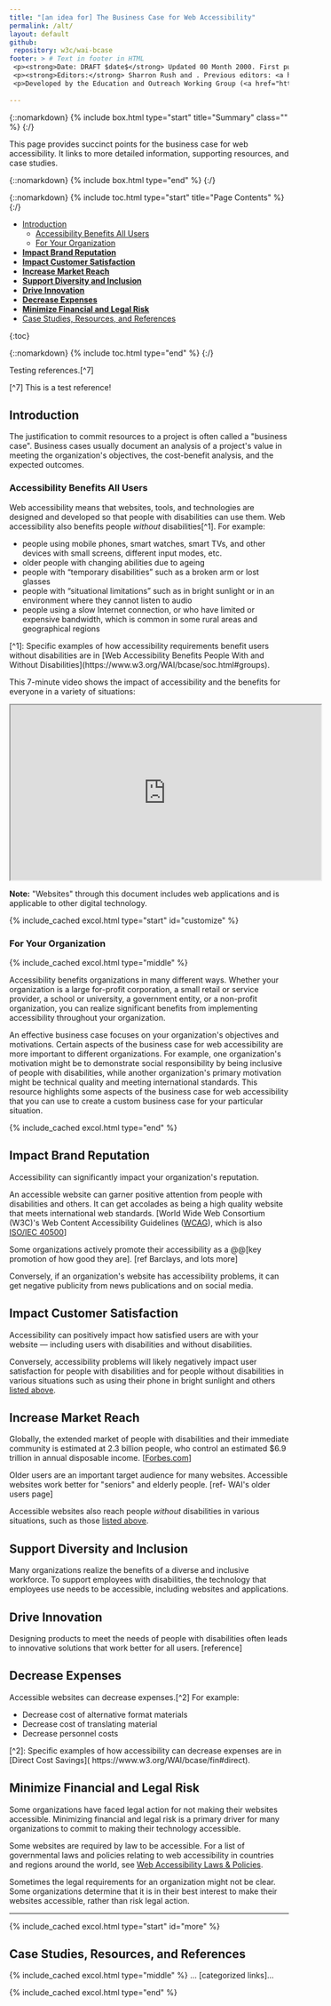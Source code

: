 ```yaml
---
title: "[an idea for] The Business Case for Web Accessibility"
permalink: /alt/
layout: default
github:
 repository: w3c/wai-bcase
footer: > # Text in footer in HTML
 <p><strong>Date: DRAFT $date$</strong> Updated 00 Month 2000. First published 00 Month 2000.</p>
 <p><strong>Editors:</strong> Sharron Rush and . Previous editors: <a href="https://www.w3.org/People/Shawn">Shawn Lawton Henry</a>, Andrew Arch, and Judy Brewer. <a href="https://www.w3.org/WAI/bcase/ack.html" shape="rect">Acknowledgements</a> lists additional contributors.</p>
 <p>Developed by the Education and Outreach Working Group (<a href="http://www.w3.org/WAI/EO/">EOWG</a>). Previously updated as part of <a href="https://www.w3.org/WAI/WAI-AGE/Overview.html" shape="rect">WAI-AGE Project</a> funded by the European Commission under the FP6 IST Programme.</p>
 
---
```


{::nomarkdown}
{% include box.html type="start" title="Summary" class="" %}
{:/}

This page provides succinct points for the business case for web accessibility. It links to more detailed information, supporting resources, and case studies.

{::nomarkdown}
{% include box.html type="end" %}
{:/}

{::nomarkdown}
{% include toc.html type="start" title="Page Contents" %}
{:/}

<ul>
 <li><a href="#intro">Introduction</a>
 <ul>
 <li><a href="#allusers">Accessibility Benefits All Users</a></li>
 <li><a href="#your-org">For Your Organization</a></li>
 </ul>
 </li>
 <li><a href="#brand"><strong>Impact Brand Reputation</strong></a></li>
 <li><a href="#ux"><strong>Impact Customer Satisfaction</strong></a></li>
 <li><strong><a href="#market">Increase Market Reach</a></strong></li>
 <li><strong><a href="#inclusion">Support Diversity and Inclusion</a></strong></li>
 <li><strong><a href="#innovation">Drive Innovation</a></strong></li>
 <li><strong><a href="#lower-expenses">Decrease Expenses</a></strong></li>
 <li><strong><a href="#risk">Minimize Financial and Legal Risk</a></strong><a href="#risk"></a></li>
 <li><a href="#more">Case Studies, Resources, and References</a></li>
 </ul>

{:toc}

{::nomarkdown}
{% include toc.html type="end" %}
{:/}

Testing references.[^7]

[^7] This is a test reference!

<h2 id="intro">Introduction</h2>
<p>The justification to commit resources to a project is often called a "business case". Business cases usually document an analysis of a project's value in meeting the organization's objectives, the cost-benefit analysis, and the expected outcomes.</p>
<h3 id="allusers">Accessibility Benefits All Users</h3>
<p>Web accessibility means that websites, tools, and technologies are designed and developed so that people with disabilities can use them. Web accessibility also benefits people <em>without</em> disabilities[^1]. For example:</p>
<ul>
 <li>people using mobile phones, smart watches, smart TVs, and other devices with small screens, different input modes, etc.</li>
 <li>older people with changing abilities due to ageing</li>
 <li>people with &ldquo;temporary disabilities&rdquo; such as a broken arm or lost glasses</li>
 <li>people with &ldquo;situational limitations&rdquo; such as in bright sunlight or in an environment where they cannot listen to audio</li>
 <li>people using a slow Internet connection, or who have limited or expensive bandwidth, which is common in some rural areas and geographical regions</li>
 </ul>
[^1]: Specific examples of how accessibility requirements benefit users without disabilities are in [Web Accessibility Benefits People With and Without Disabilities](https://www.w3.org/WAI/bcase/soc.html#groups).

<p>This 7-minute video shows the impact of accessibility and the benefits for everyone in a variety of situations:</p>
<iframe title="Video" width="560" height="315" src="https://www.youtube-nocookie.com/embed/3f31oufqFSM" allowfullscreen=""></iframe>

<p><strong>Note:</strong> &quot;Websites&quot; through this document includes web applications and is applicable to other digital technology.</p>

{% include_cached excol.html type="start" id="customize" %}

<h3 id="your-org">For Your Organization</h3>

{% include_cached excol.html type="middle" %}

<p>Accessibility benefits organizations in many different ways. Whether your organization is a large for-profit corporation, a small retail or service provider, a school or university, a government entity, or a non-profit organization, you can realize significant benefits from implementing accessibility throughout your organization.</p>
<p>An effective business case focuses on your organization's objectives and motivations. Certain aspects of the business case for web accessibility are more important to different organizations. For example, one organization's motivation might be to demonstrate social responsibility by being inclusive of people with disabilities, while another organization's primary motivation might be technical quality and meeting international standards. This resource highlights some aspects of the business case for web accessibility that you can use to create a custom business case for your particular situation.</p>

{% include_cached excol.html type="end" %}

<h2 id="brand">Impact Brand Reputation</h2>
<p>Accessibility can significantly impact your organization's reputation.</p>
<p>An accessible website can garner positive attention from people with disabilities and others. It can get accolades as being a high quality website that meets international web standards. [World Wide Web Consortium (W3C)'s Web Content Accessibility Guidelines (<a href="http://www.w3.org/WAI/intro/wcag.php">WCAG</a>), which is also <a href="https://www.w3.org/blog/2012/10/wcag-20-is-now-also-isoiec-405/">ISO/IEC 40500</a>]</p>
<p>Some organizations actively promote their accessibility as a @@[key promotion of how good they are]. [ref Barclays, and lots more]</p>
<p>Conversely, if an organization's website has accessibility problems, it can get negative publicity from news publications and on social media.</p>

<h2 id="ux">Impact Customer Satisfaction</h2>
<p>Accessibility can positively impact how satisfied users are with your website &mdash; including users with disabilities and without disabilities.</p>
<p>Conversely, accessibility problems will likely negatively impact user satisfaction for people with disabilities and for people without disabilities in various situations such as using their phone in bright sunlight and others <a href="#allusers">listed above</a>.</p>

<h2 id="market">Increase Market Reach</h2>
<p>Globally, the extended market of people with disabilities and their immediate community is estimated at 2.3 billion people, who control an estimated $6.9 trillion in annual disposable income. [<a href="https://www.forbes.com/sites/gaudianohunt/2016/10/31/richard-branson-supports-disabilities/#3fe3d1d8788e">Forbes.com</a>]</p>
<p>Older users are an important target audience for many websites. Accessible websites work better for &quot;seniors&quot; and elderly people. [ref- WAI's older users page]</p>
<p>Accessible websites also reach people <em>without</em> disabilities in various situations, such as those <a href="#allusers">listed above</a>.</p>

<h2 id="inclusion">Support Diversity and Inclusion</h2>
<p>Many organizations realize the benefits of a diverse and inclusive workforce. To support employees with disabilities, the technology that employees use needs to be accessible, including websites and applications.</p>

<h2 id="innovation">Drive Innovation</h2>
<p>Designing products to meet the needs of people with disabilities often leads to innovative solutions that work better for all users. [reference]</p>

<h2 id="lower-expenses">Decrease Expenses</h2>
<p>Accessible websites can decrease expenses.[^2] For example:</p>
<ul>
 <li>Decrease cost of alternative format materials</li>
 <li>Decrease cost of translating material</li>
 <li>Decrease personnel costs</li>
 </ul>
[^2]: Specific examples of how accessibility can decrease expenses are in [Direct Cost Savings]( https://www.w3.org/WAI/bcase/fin#direct).

<h2 id="risk">Minimize Financial and Legal Risk</h2>
<p>Some organizations have faced legal action for not making their websites accessible. Minimizing financial and legal risk is a primary driver for many organizations to commit to making their technology accessible.</p>
<p>Some websites are required by law to be accessible. For a list of governmental laws and policies relating to web accessibility in countries and regions around the world, see <a href="https://www.w3.org/WAI/policies/">Web Accessibility Laws &amp; Policies</a>.</p>
<p>Sometimes the legal requirements for an organization might not be clear. Some organizations determine that it is in their best interest to make their websites accessible, rather than risk legal action.</p>
<hr/>

{% include_cached excol.html type="start" id="more" %}

<h2>Case Studies, Resources, and References</h2>

{% include_cached excol.html type="middle" %}
... [categorized links]…

{% include_cached excol.html type="end" %}
